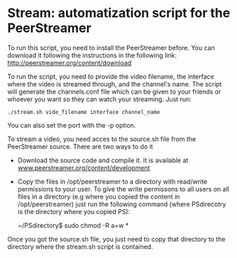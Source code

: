 Stream: automatization script for the PeerStreamer
======


To run this script, you need to install the PeerStreamer before. You can download it following the instructions in the following link: http://peerstreamer.org/content/download

To run the script, you need to provide the video filename, the interface where the video is streamed through, and the channel's name. The script will generate the channels.conf file which can be given to your friends or whoever you want so they can watch your streaming. Just run:

	./stream.sh vide_filename interface channel_name
	
You can also set the port with the -p option.


To stream a video, you need acces to the source.sh file from the PeerStreamer source. There are two ways to do it

   - Download the source code and compile it. It is available at www.peerstreamer.org/content/development

   - Copy the files in /opt/peerstreamer to a directory with read/write permissions to your user. To give the write permissons to all users on all files in a directory (e.g where you copied the content in /opt/peerstreamer) just run the following command (where PSdirecotry is the directory where you copied PS):

		~/PSdirectory$ sudo chmod -R a+w *

Once you got the source.sh file, you just need to copy that directory to the directory where the stream.sh script is contained.
